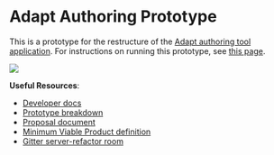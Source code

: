 # Adapt Authoring Prototype

This is a prototype for the restructure of the [Adapt authoring tool application](https://github.com/adaptlearning/adapt_authoring/). For instructions on running this prototype, see [this page](http://code.tomtaylor.name/ls/esdoc/manual/running-the-prototype.html).

![](http://code.tomtaylor.name/ls/esdoc/badge.svg)

**Useful Resources**:
- [Developer docs](http://code.tomtaylor.name/ls/esdoc/)
- [Prototype breakdown](https://github.com/adaptlearning/documentation/blob/master/02_authoring_tool/04_feature_development/server_restructure/prototype-breakdown.pdf)
- [Proposal document](https://github.com/adaptlearning/documentation/blob/master/02_authoring_tool/04_feature_development/server_restructure)
- [Minimum Viable Product definition](https://github.com/adaptlearning/documentation/blob/master/02_authoring_tool/04_feature_development/server_restructure/Server-rewrite-mvp-definition.pdf)
- [Gitter server-refactor room](https://gitter.im/adaptlearning/server-refactor)
